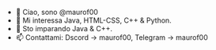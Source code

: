 - 👋 Ciao, sono @maurof00
- 👀 Mi interessa Java, HTML-CSS, C++ & Python.
- 🌱 Sto imparando Java & C++.
- 📫 Contattami: Dscord -> maurof00, Telegram -> maurof00
